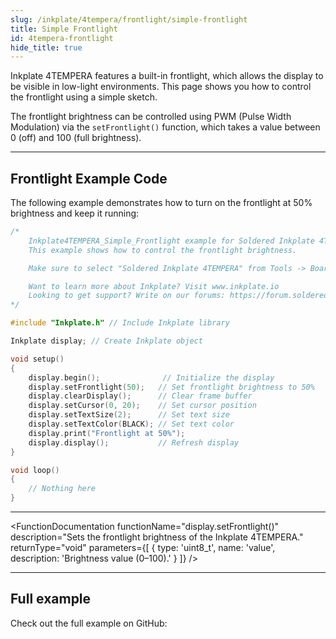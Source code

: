 ```yaml
---
slug: /inkplate/4tempera/frontlight/simple-frontlight
title: Simple Frontlight
id: 4tempera-frontlight
hide_title: true
---
```


<SectionTitle title="Simple Frontlight Control" backgroundImage="/img/frontlight.jpg" />

Inkplate 4TEMPERA features a built-in frontlight, which allows the display to be visible in low-light environments. This page shows you how to control the frontlight using a simple sketch.

<InfoBox>The frontlight brightness can be controlled using PWM (Pulse Width Modulation) via the `setFrontlight()` function, which takes a value between 0 (off) and 100 (full brightness).</InfoBox>

---

## Frontlight Example Code

The following example demonstrates how to turn on the frontlight at 50% brightness and keep it running:

```cpp
/*
    Inkplate4TEMPERA_Simple_Frontlight example for Soldered Inkplate 4TEMPERA
    This example shows how to control the frontlight brightness.

    Make sure to select "Soldered Inkplate 4TEMPERA" from Tools -> Board menu.

    Want to learn more about Inkplate? Visit www.inkplate.io
    Looking to get support? Write on our forums: https://forum.soldered.com/
*/

#include "Inkplate.h" // Include Inkplate library

Inkplate display; // Create Inkplate object

void setup()
{
    display.begin();              // Initialize the display
    display.setFrontlight(50);   // Set frontlight brightness to 50%
    display.clearDisplay();      // Clear frame buffer
    display.setCursor(0, 20);    // Set cursor position
    display.setTextSize(2);      // Set text size
    display.setTextColor(BLACK); // Set text color
    display.print("Frontlight at 50%");
    display.display();           // Refresh display
}

void loop()
{
    // Nothing here
}
```

---

<FunctionDocumentation
  functionName="display.setFrontlight()"
  description="Sets the frontlight brightness of the Inkplate 4TEMPERA."
  returnType="void"
  parameters={[
    { type: 'uint8_t', name: 'value', description: 'Brightness value (0–100).' }
  ]}
/>

---

## Full example

Check out the full example on GitHub:

<QuickLink 
  title="Inkplate4TEMPERA_Simple_Frontlight" 
  description="Control the frontlight brightness of Inkplate 4TEMPERA." 
  url="https://github.com/SolderedElectronics/Inkplate-Arduino-library/blob/master/examples/Inkplate4TEMPERA/Basic/Inkplate4TEMPERA_Simple_Frontlight/Inkplate4TEMPERA_Simple_Frontlight.ino" 
/>
